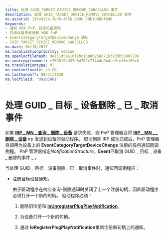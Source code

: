 ```yaml
---
title: 处理 GUID_TARGET_DEVICE_REMOVE_CANCELLED 事件
description: 处理 GUID_TARGET_DEVICE_REMOVE_CANCELLED 事件
ms.assetid: 19fe012b-3ed0-4356-999b-79b1d08dfbd6
keywords:
- 通知 WDK PnP，目标设备更改
- 目标设备更改通知 WDK PnP
- EventCategoryTargetDeviceChange 通知
- GUID_TARGET_DEVICE_REMOVE_CANCELLED
ms.date: 06/16/2017
ms.localizationpriority: medium
ms.openlocfilehash: de151d5a610f2b01188b258671b3205b56907799
ms.sourcegitcommit: e769619bd37e04762c77444e8b4ce9fe86ef09cb
ms.translationtype: MT
ms.contentlocale: zh-CN
ms.lasthandoff: 08/31/2020
ms.locfileid: "89183861"
---
```

# <a name="handling-a-guid_target_device_remove_cancelled-event"></a>处理 GUID \_ 目标 \_ 设备删除 \_ 已 \_ 取消事件





如果 [**IRP \_ MN \_ 查询 \_ 删除 \_ 设备**](./irp-mn-query-remove-device.md) 请求失败，则 PnP 管理器会将 [**IRP \_ MN \_ \_ 删除 \_ 设备**](./irp-mn-cancel-remove-device.md) irp 发送到设备的驱动程序。 取消删除 IRP 成功完成后，PnP 管理器将调用为设备上的 **EventCategoryTargetDeviceChange** 注册的任何通知回调例程。 PnP 管理器指定*NotificationStructure*。**Event**已取消 GUID \_ 目标 \_ 设备 \_ 删除的事件 \_ 。

当处理 GUID \_ 目标 \_ 设备删除 \_ 已 \_ 取消事件时，通知回调例程应：

-   注册目标设备通知。

    由于驱动程序在响应查询-删除通知时关闭了上一个注册句柄，因此驱动程序必须打开一个新的句柄。 驱动程序必须：

    1.  删除旧注册和 [**IoUnregisterPlugPlayNotification**](/windows-hardware/drivers/ddi/wdm/nf-wdm-iounregisterplugplaynotification)。

    2.  为设备打开一个新的句柄。

    3.  通过 **IoRegisterPlugPlayNotification**重新注册新句柄上的通知。

 

